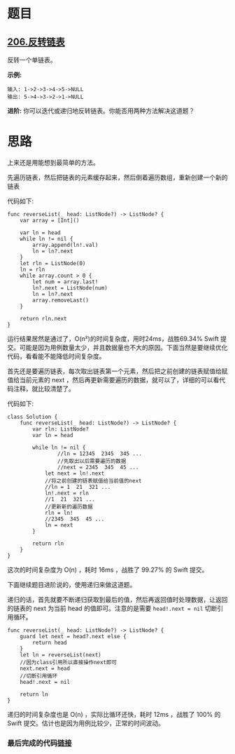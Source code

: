 # 题目

## [206.反转链表](https://leetcode-cn.com/problems/reverse-linked-list/)

反转一个单链表。

**示例:**

```
输入: 1->2->3->4->5->NULL
输出: 5->4->3->2->1->NULL
```

**进阶:**
你可以迭代或递归地反转链表。你能否用两种方法解决这道题？

# 思路

上来还是用能想到最简单的方法。

先遍历链表，然后把链表的元素缓存起来，然后倒着遍历数组，重新创建一个新的链表

代码如下:

```
func reverseList(_ head: ListNode?) -> ListNode? {
    var array = [Int]()

    var ln = head
    while ln != nil {
        array.append(ln!.val)
        ln = ln?.next
    }
    let rln = ListNode(0)
    ln = rln
    while array.count > 0 {
        let num = array.last!
        ln?.next = ListNode(num)
        ln = ln?.next
        array.removeLast()
    }

    return rln.next
}
```

运行结果居然是通过了，O(n²)的时间复杂度，用时24ms，战胜69.34% Swift 提交。可能是因为用例数量太少，并且数据量也不大的原因。下面当然是要继续优化代码，看看能不能降低时间复杂度。

首先还是要遍历链表，每次取出链表第一个元素，然后把之前创建的链表赋值给赋值给当前元素的 next ，然后再更新需要遍历的数据，就可以了，详细的可以看代码注释，就比较清楚了。

代码如下:

```
class Solution {
    func reverseList(_ head: ListNode?) -> ListNode? {
        var rln: ListNode?
        var ln = head

        while ln != nil {
        		//ln = 12345  2345  345 ...
        		//先取出以后需要遍历的数据
        		//next = 2345  345  45 ...
            let next = ln!.next
            //将之前创建的链表赋值给当前值的next
            //ln = 1  21  321 ...
            ln!.next = rln
            //1  21  321 ...
            //更新新的遍历数据
            rln = ln!
            //2345  345  45 ...
            ln = next
        }

        return rln
    }
}
```

这次的时间复杂度为 O(n) ，耗时 16ms ，战胜了 99.27% 的 Swift 提交。

下面继续题目进阶说的，使用递归来做这道题。

递归的话，首先就要不断递归获取到最后的值，然后再返回值时处理数据，让返回的链表的 next 为当前 head 的值即可。注意的是需要 `head!.next = nil` 切断引用循环。

    func reverseList(_ head: ListNode?) -> ListNode? {
        guard let next = head?.next else {
            return head
        }
        let ln = reverseList(next)
        //因为class引用所以直接操作next即可
        next.next = head
        //切断引用循环
        head!.next = nil
    
        return ln
    }
递归的时间复杂度也是 O(n) ，实际比循环还快，耗时 12ms ，战胜了 100% 的 Swift 提交。估计也是因为用例比较少，正常的时间波动。



### 最后完成的代码[链接](https://github.com/pepsikirk/LeetCode/blob/master/Algorithm/206.ReverseLinkedList/ReverseLinkedList.swift)




